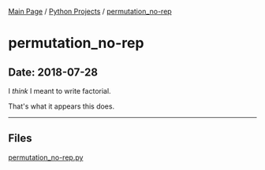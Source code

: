 [Main Page](/) / [Python Projects](/python) / [permutation_no-rep](/python/2018-07-28_permutation_no-rep)

# permutation_no-rep

## Date: 2018-07-28

I *think* I meant to write factorial.

That's what it appears this does.

-----

## Files

[permutation_no-rep.py](permutation_no-rep.py)